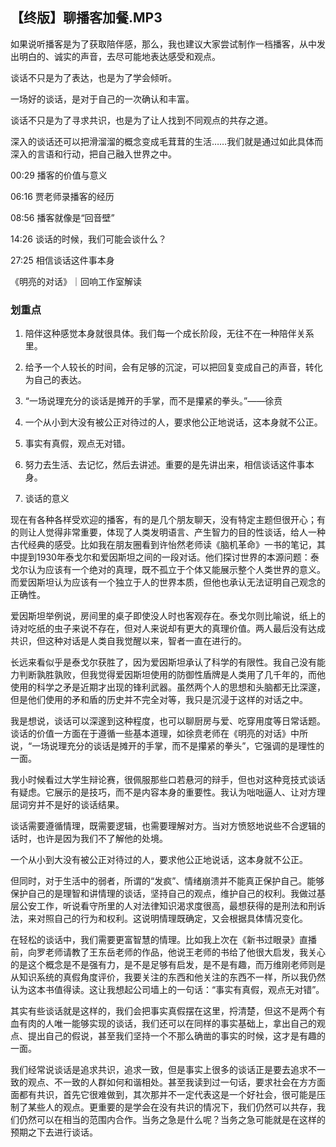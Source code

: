 ## 【终版】聊播客加餐.MP3



如果说听播客是为了获取陪伴感，那么，我也建议大家尝试制作一档播客，从中发出明白的、诚实的声音，去尽可能地表达感受和观点。

谈话不只是为了表达，也是为了学会倾听。

一场好的谈话，是对于自己的一次确认和丰富。

谈话不只是为了寻求共识，也是为了让人找到不同观点的共存之道。

深入的谈话还可以把滑溜溜的概念变成毛茸茸的生活……我们就是通过如此具体而深入的言语和行动，把自己融入世界之中。



00:29 播客的价值与意义

06:16 贾老师录播客的经历

08:56 播客就像是“回音壁”

14:26 谈话的时候，我们可能会谈什么？

27:25 相信谈话这件事本身





《明亮的对话》｜回响工作室解读

### 划重点

 1. 陪伴这种感觉本身就很具体。我们每一个成长阶段，无往不在一种陪伴关系里。

 2. 给予一个人较长的时间，会有足够的沉淀，可以把回复变成自己的声音，转化为自己的表达。

 3. “一场说理充分的谈话是摊开的手掌，而不是攥紧的拳头。”——徐贲

 4. 一个从小到大没有被公正对待过的人，要求他公正地说话，这本身就不公正。

 5. 事实有真假，观点无对错。

 6. 努力去生活、去记忆，然后去讲述。重要的是先讲出来，相信谈话这件事本身。



1. 谈话的意义

现在有各种各样受欢迎的播客，有的是几个朋友聊天，没有特定主题但很开心；有的则让人觉得非常重要，体现了人类发明语言、产生智力的目的性谈话，给人一种古代经典的感受。比如我在朋友圈看到许怡然老师读《脑机革命》一书的笔记，其中提到1930年泰戈尔和爱因斯坦之间的一段对话。他们探讨世界的本源问题：泰戈尔认为应该有一个绝对的真理，既不孤立于个体又能展示整个人类世界的意义。而爱因斯坦认为应该有一个独立于人的世界本质，但他也承认无法证明自己观念的正确性。

爱因斯坦举例说，房间里的桌子即使没人时也客观存在。泰戈尔则比喻说，纸上的诗对吃纸的虫子来说不存在，但对人来说却有更大的真理价值。两人最后没有达成共识，但这种对话是人类自我觉醒以来，智者一直在进行的。

长远来看似乎是泰戈尔获胜了，因为爱因斯坦承认了科学的有限性。我自己没有能力判断孰胜孰败，但我觉得爱因斯坦使用的防御性盾牌是人类用了几千年的，而他使用的科学之矛是近期才出现的锋利武器。虽然两个人的思想和头脑都无比深邃，但是他们使用的矛和盾的历史并不完全对等，我只是沉浸于这样的对话之中。

我是想说，谈话可以深邃到这种程度，也可以聊厨房与爱、吃穿用度等日常话题。谈话的价值一方面在于遵循一些基本道理，如徐贲老师在《明亮的对话》中所说，“一场说理充分的谈话是摊开的手掌，而不是攥紧的拳头”，它强调的是理性的一面。

我小时候看过大学生辩论赛，很佩服那些口若悬河的辩手，但也对这种竞技式谈话有疑虑。它展示的是技巧，而不是内容本身的重要性。我认为咄咄逼人、让对方理屈词穷并不是好的谈话结果。

谈话需要遵循情理，既需要逻辑，也需要理解对方。当对方愤怒地说些不合逻辑的话时，也许是因为我们不了解他的处境。

一个从小到大没有被公正对待过的人，要求他公正地说话，这本身就不公正。

但同时，对于生活中的弱者，所谓的“发疯”、情绪崩溃并不能真正保护自己。能够保护自己的是理智和讲情理的谈话，坚持自己的观点，维护自己的权利。我做过基层公安工作，听说看守所里的人对法律知识渴求度很高，最想获得的是刑法和刑诉法，来对照自己的行为和权利。这说明情理既确定，又会根据具体情况变化。

在轻松的谈话中，我们需要更富智慧的情理。比如我上次在《新书过眼录》直播前，向罗老师请教了王东岳老师的作品，他说王老师的书给了他很大启发，我关心的是这个概念是不是强有力，是不是足够有启发，是不是有趣，而万维刚老师则是从知识系统的真假角度评价，我要关注的东西和他关注的东西不一样，所以我仍然认为这本书值得读。这让我想起公司墙上的一句话：“事实有真假，观点无对错”。

其实有些谈话就是这样的，我们会把事实真假摆在这里，捋清楚，但这不是两个有血有肉的人唯一能够实现的谈话，我们还可以在同样的事实基础上，拿出自己的观点、提出自己的假说，甚至我们坚持一个不那么确凿的事实的时候，这才是有趣的一面。

我们经常说谈话是追求共识，追求一致，但是事实上很多的谈话正是要去追求不一致的观点、不一致的人群如何和谐相处。甚至我读到过一句话，要求社会在方方面面都有共识，首先它很难做到，其次那并不一定代表这是一个好社会，很可能是压制了某些人的观点。更重要的是学会在没有共识的情况下，我们仍然可以共存，我们仍然可以在相当的范围内合作。当务之急是什么呢？当务之急可能就是在这样的预期之下去进行谈话。

